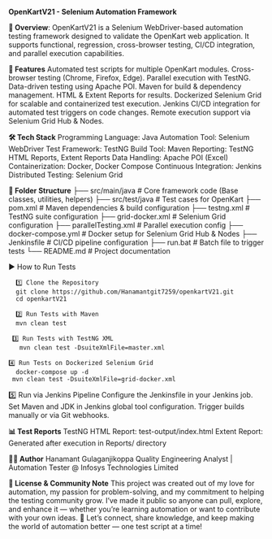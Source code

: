 
**OpenKartV21 - Selenium Automation Framework**

**📌 Overview**: 
OpenKartV21 is a Selenium WebDriver-based automation testing framework designed to validate the OpenKart web application.
It supports functional, regression, cross-browser testing, CI/CD integration, and parallel execution capabilities.

**🚀 Features**
Automated test scripts for multiple OpenKart modules.
Cross-browser testing (Chrome, Firefox, Edge).
Parallel execution with TestNG.
Data-driven testing using Apache POI.
Maven for build & dependency management.
HTML & Extent Reports for results.
Dockerized Selenium Grid for scalable and containerized test execution.
Jenkins CI/CD integration for automated test triggers on code changes.
Remote execution support via Selenium Grid Hub & Nodes.

**🛠 Tech Stack**
Programming Language: Java
Automation Tool: Selenium WebDriver
Test Framework: TestNG
Build Tool: Maven
Reporting: TestNG HTML Reports, Extent Reports
Data Handling: Apache POI (Excel)
Containerization: Docker, Docker Compose
Continuous Integration: Jenkins
Distributed Testing: Selenium Grid

**📂 Folder Structure**
├── src/main/java        # Core framework code (Base classes, utilities, helpers)
├── src/test/java        # Test cases for OpenKart
├── pom.xml              # Maven dependencies & build configuration
├── testng.xml           # TestNG suite configuration
├── grid-docker.xml      # Selenium Grid configuration
├── parallelTesting.xml  # Parallel execution config
├── docker-compose.yml   # Docker setup for Selenium Grid Hub & Nodes
├── Jenkinsfile          # CI/CD pipeline configuration
├── run.bat              # Batch file to trigger tests
└── README.md            # Project documentation

▶️ How to Run Tests

      1️⃣ Clone the Repository
      git clone https://github.com/Hanamantgit7259/openkartV21.git
      cd openkartV21
     
      2️⃣ Run Tests with Maven
      mvn clean test
      
     3️⃣ Run Tests with TestNG XML
       mvn clean test -DsuiteXmlFile=master.xml

    4️⃣ Run Tests on Dockerized Selenium Grid
      docker-compose up -d
     mvn clean test -DsuiteXmlFile=grid-docker.xml
   
   5️⃣ Run via Jenkins Pipeline
    Configure the Jenkinsfile in your Jenkins job.
    Set Maven and JDK in Jenkins global tool configuration.
    Trigger builds manually or via Git webhooks.

**📊 Test Reports**
TestNG HTML Report: test-output/index.html
Extent Report: Generated after execution in Reports/ directory

**👨‍💻 Author**
Hanamant Gulaganjikoppa
Quality Engineering Analyst | Automation Tester @ Infosys Technologies Limited

**📜 License & Community Note**
This project was created out of my love for automation, my passion for problem-solving, and my commitment to helping the testing community grow.
I’ve made it public so anyone can pull, explore, and enhance it — whether you’re learning automation or want to contribute with your own ideas.
💬 Let’s connect, share knowledge, and keep making the world of automation better — one test script at a time!
